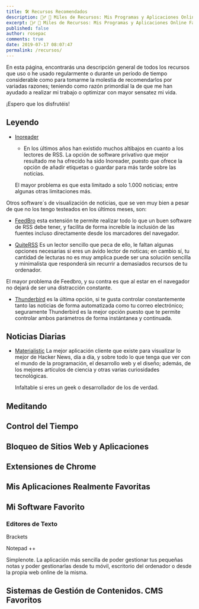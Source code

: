 ```yaml
---
title: 🛠 Recursos Recomendados
description: 👷‍♂️ 🔨 Miles de Recursos: Mis Programas y Aplicaciones Online Favoritos ⭐ La mejor caja de herramientas para desarrollador web y webmaster de todo Internet.
excerpt: 👷‍♂️ 🔨 Miles de Recursos: Mis Programas y Aplicaciones Online Favoritos ⭐ La mejor caja de herramientas para desarrollador web y webmaster de todo Internet.
published: false
author: rosepac
comments: true
date: 2019-07-17 08:07:47
permalink: /recursos/
---
```

En esta página, encontrarás una descripción general de todos los recursos que uso o he usado regularmente o durante un período de tiempo considerable como para tomarme la molestia de recomendarlos por variadas razones; teniendo como razón primordial la de que me han ayudado a realizar mi trabajo o optimizar con mayor sensatez mi vida.

¡Espero que los disfrutéis! 

## Leyendo

- [Inoreader](https://www.inoreader.com "Mejor Aplicación Lectora de Fuentes de RSS")
    - En los últimos años han existido muchos altibajos en cuanto a los lectores de RSS. La opción de software privativo que mejor resultado me ha ofrecido ha sido Inoreader, puesto que ofrece la opción de añadir etiquetas o guardar para más tarde sobre las noticias.
    
    El mayor problema es que esta limitado a solo 1.000 noticias; entre algunas otras limitaciones más.

Otros software´s de visualización de noticias, que se ven muy bien a pesar de que no los tengo testeados en los últimos meses, son:

- [FeedBro](https://nodetics.com/feedbro/ "Extensión para Chrome, Opera o Firefox") esta extensión te permite realizar todo lo que un buen software de RSS debe tener, y facilita de forma increíble la inclusión de las fuentes incluso directamente desde los marcadores del navegador.

- [QuiteRSS](https://quiterss.org/) Es un lector sencillo que peca de ello, le faltan algunas opciones necesarias si eres un ávido lector de noticas; en cambio sí, tu cantidad de lecturas no es muy amplica puede ser una solución sencilla y minimalista que responderá sin recurrir a demasiados recursos de tu ordenador.

El mayor problema de Feedbro, y su contra es que al estar en el navegador no dejará de ser una distracción constante.

- [Thunderbird](https://support.mozilla.org/en-US/kb/how-subscribe-news-feeds-and-blogs) es la última opción, si te gusta controlar constantemente tanto las noticias de forma automatizada como tu correo electrónico; seguramente Thunderbird es la mejor opción puesto que te permite controlar ambos parámetros de forma instántanea y continuada.

## Noticias Diarias

- [Materialistic](https://play.google.com/store/apps/details?id=io.github.hidroh.materialistic&hl=en)
    La mejor aplicación cliente que existe para visualizar lo mejor de Hacker News, día a día, y sobre todo lo que tenga que ver con el mundo de la programación, el desarrollo web y el diseño; además, de los mejores artículos de ciencia y otras varias curiosidades tecnológicas.
    
    Infaltable si eres un geek o desarrollador de los de verdad.


## Meditando

## Control del Tiempo

## Bloqueo de Sitios Web y Aplicaciones

## Extensiones de Chrome

## Mis Aplicaciones Realmente Favoritas

## Mi Software Favorito

### Editores de Texto

Brackets

Notepad ++

Simplenote. La aplicación más sencilla de poder gestionar tus pequeñas notas y poder gestionarlas desde tu móvil, escritorio del ordenador o desde la propia web online de la misma.

## Sistemas de Gestión de Contenidos. CMS Favoritos

